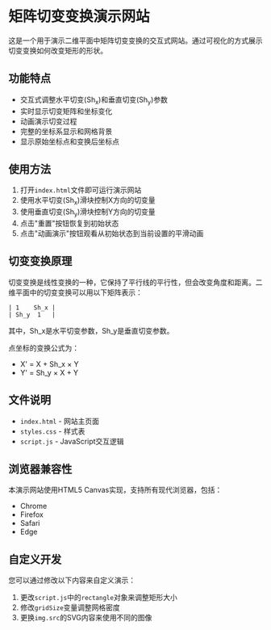 # 矩阵切变变换演示网站

这是一个用于演示二维平面中矩阵切变变换的交互式网站。通过可视化的方式展示切变变换如何改变矩形的形状。

## 功能特点

- 交互式调整水平切变(Sh<sub>x</sub>)和垂直切变(Sh<sub>y</sub>)参数
- 实时显示切变矩阵和坐标变化
- 动画演示切变过程
- 完整的坐标系显示和网格背景
- 显示原始坐标点和变换后坐标点

## 使用方法

1. 打开`index.html`文件即可运行演示网站
2. 使用水平切变(Sh<sub>x</sub>)滑块控制X方向的切变量
3. 使用垂直切变(Sh<sub>y</sub>)滑块控制Y方向的切变量
4. 点击"重置"按钮恢复到初始状态
5. 点击"动画演示"按钮观看从初始状态到当前设置的平滑动画

## 切变变换原理

切变变换是线性变换的一种，它保持了平行线的平行性，但会改变角度和距离。二维平面中的切变变换可以用以下矩阵表示：

```
| 1    Sh_x |
| Sh_y  1   |
```

其中，Sh_x是水平切变参数，Sh_y是垂直切变参数。

点坐标的变换公式为：
- X' = X + Sh_x × Y
- Y' = Sh_y × X + Y

## 文件说明

- `index.html` - 网站主页面
- `styles.css` - 样式表
- `script.js` - JavaScript交互逻辑

## 浏览器兼容性

本演示网站使用HTML5 Canvas实现，支持所有现代浏览器，包括：
- Chrome
- Firefox
- Safari
- Edge

## 自定义开发

您可以通过修改以下内容来自定义演示：

1. 更改`script.js`中的`rectangle`对象来调整矩形大小
2. 修改`gridSize`变量调整网格密度
3. 更换`img.src`的SVG内容来使用不同的图像 